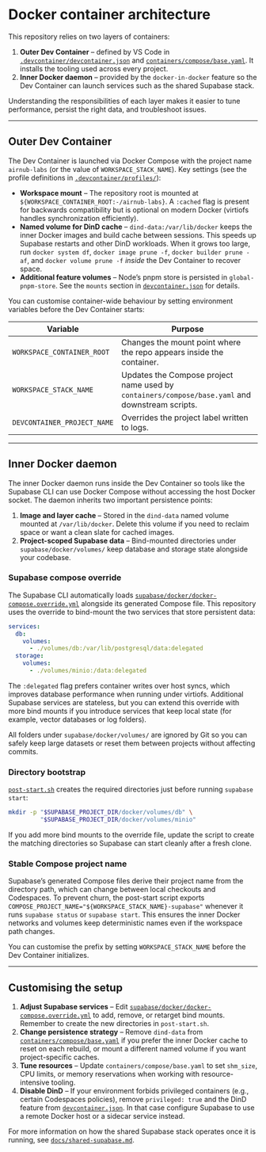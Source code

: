 # Docker container architecture

This repository relies on two layers of containers:

1. **Outer Dev Container** – defined by VS Code in [`.devcontainer/devcontainer.json`](../.devcontainer/devcontainer.json) and [`containers/compose/base.yaml`](../containers/compose/base.yaml). It installs the tooling used across every project.
2. **Inner Docker daemon** – provided by the `docker-in-docker` feature so the Dev Container can launch services such as the shared Supabase stack.

Understanding the responsibilities of each layer makes it easier to tune performance, persist the right data, and troubleshoot issues.

---

## Outer Dev Container

The Dev Container is launched via Docker Compose with the project name `airnub-labs` (or the value of `WORKSPACE_STACK_NAME`). Key settings (see the profile definitions in [`.devcontainer/profiles/`](../.devcontainer/profiles)):

- **Workspace mount** – The repository root is mounted at `${WORKSPACE_CONTAINER_ROOT:-/airnub-labs}`. A `:cached` flag is present for backwards compatibility but is optional on modern Docker (virtiofs handles synchronization efficiently).
- **Named volume for DinD cache** – `dind-data:/var/lib/docker` keeps the inner Docker images and build cache between sessions. This speeds up Supabase restarts and other DinD workloads. When it grows too large, run `docker system df`, `docker image prune -f`, `docker builder prune -af`, and `docker volume prune -f` _inside_ the Dev Container to recover space.
- **Additional feature volumes** – Node’s pnpm store is persisted in `global-pnpm-store`. See the `mounts` section in [`devcontainer.json`](../.devcontainer/devcontainer.json) for details.

You can customise container-wide behaviour by setting environment variables before the Dev Container starts:

| Variable | Purpose |
| --- | --- |
| `WORKSPACE_CONTAINER_ROOT` | Changes the mount point where the repo appears inside the container. |
| `WORKSPACE_STACK_NAME` | Updates the Compose project name used by `containers/compose/base.yaml` and downstream scripts. |
| `DEVCONTAINER_PROJECT_NAME` | Overrides the project label written to logs. |

---

## Inner Docker daemon

The inner Docker daemon runs inside the Dev Container so tools like the Supabase CLI can use Docker Compose without accessing the host Docker socket. The daemon inherits two important persistence points:

1. **Image and layer cache** – Stored in the `dind-data` named volume mounted at `/var/lib/docker`. Delete this volume if you need to reclaim space or want a clean slate for cached images.
2. **Project-scoped Supabase data** – Bind-mounted directories under `supabase/docker/volumes/` keep database and storage state alongside your codebase.

### Supabase compose override

The Supabase CLI automatically loads [`supabase/docker/docker-compose.override.yml`](../supabase/docker/docker-compose.override.yml) alongside its generated Compose file. This repository uses the override to bind-mount the two services that store persistent data:

```yaml
services:
  db:
    volumes:
      - ./volumes/db:/var/lib/postgresql/data:delegated
  storage:
    volumes:
      - ./volumes/minio:/data:delegated
```

The `:delegated` flag prefers container writes over host syncs, which improves database performance when running under virtiofs. Additional Supabase services are stateless, but you can extend this override with more bind mounts if you introduce services that keep local state (for example, vector databases or log folders).

All folders under `supabase/docker/volumes/` are ignored by Git so you can safely keep large datasets or reset them between projects without affecting commits.

### Directory bootstrap

[`post-start.sh`](../.devcontainer/scripts/post-start.sh) creates the required directories just before running `supabase start`:

```bash
mkdir -p "$SUPABASE_PROJECT_DIR/docker/volumes/db" \
         "$SUPABASE_PROJECT_DIR/docker/volumes/minio"
```

If you add more bind mounts to the override file, update the script to create the matching directories so Supabase can start cleanly after a fresh clone.

### Stable Compose project name

Supabase’s generated Compose files derive their project name from the directory path, which can change between local checkouts and Codespaces. To prevent churn, the post-start script exports `COMPOSE_PROJECT_NAME="${WORKSPACE_STACK_NAME}-supabase"` whenever it runs `supabase status` or `supabase start`. This ensures the inner Docker networks and volumes keep deterministic names even if the workspace path changes.

You can customise the prefix by setting `WORKSPACE_STACK_NAME` before the Dev Container initializes.

---

## Customising the setup

1. **Adjust Supabase services** – Edit [`supabase/docker/docker-compose.override.yml`](../supabase/docker/docker-compose.override.yml) to add, remove, or retarget bind mounts. Remember to create the new directories in `post-start.sh`.
2. **Change persistence strategy** – Remove `dind-data` from [`containers/compose/base.yaml`](../containers/compose/base.yaml) if you prefer the inner Docker cache to reset on each rebuild, or mount a different named volume if you want project-specific caches.
3. **Tune resources** – Update `containers/compose/base.yaml` to set `shm_size`, CPU limits, or memory reservations when working with resource-intensive tooling.
4. **Disable DinD** – If your environment forbids privileged containers (e.g., certain Codespaces policies), remove `privileged: true` and the DinD feature from [`devcontainer.json`](../.devcontainer/devcontainer.json). In that case configure Supabase to use a remote Docker host or a sidecar service instead.

For more information on how the shared Supabase stack operates once it is running, see [`docs/shared-supabase.md`](./shared-supabase.md).
